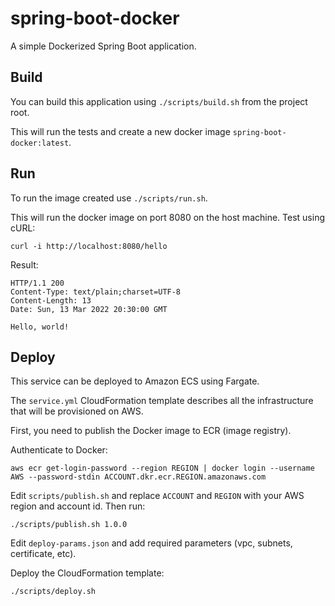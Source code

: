 # spring-boot-docker
A simple Dockerized Spring Boot application.

## Build
You can build this application using `./scripts/build.sh` from the project root.

This will run the tests and create a new docker image `spring-boot-docker:latest`.

## Run
To run the image created use `./scripts/run.sh`.

This will run the docker image on port 8080 on the host machine. Test using cURL:

```
curl -i http://localhost:8080/hello
```

Result:
```
HTTP/1.1 200 
Content-Type: text/plain;charset=UTF-8
Content-Length: 13
Date: Sun, 13 Mar 2022 20:30:00 GMT

Hello, world!
```

## Deploy

This service can be deployed to Amazon ECS using Fargate.

The `service.yml` CloudFormation template describes all the infrastructure that will be provisioned on AWS.

First, you need to publish the Docker image to ECR (image registry).

Authenticate to Docker:
```
aws ecr get-login-password --region REGION | docker login --username AWS --password-stdin ACCOUNT.dkr.ecr.REGION.amazonaws.com
```

Edit `scripts/publish.sh` and replace `ACCOUNT` and `REGION` with your AWS region and account id. Then run:

```
./scripts/publish.sh 1.0.0
```

Edit `deploy-params.json` and add required parameters (vpc, subnets, certificate, etc).

Deploy the CloudFormation template:

```
./scripts/deploy.sh
```
